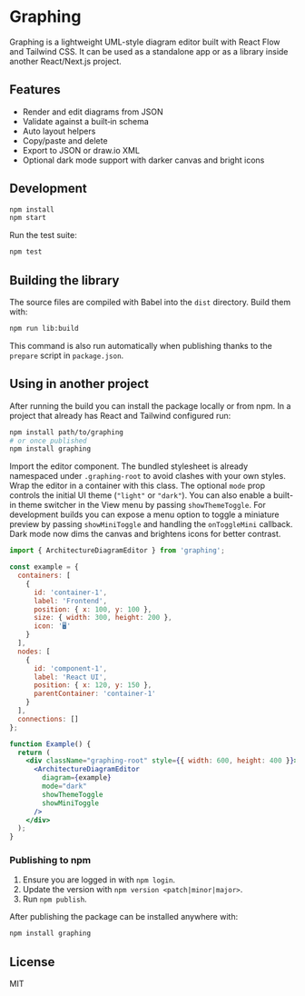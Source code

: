 # Graphing

Graphing is a lightweight UML-style diagram editor built with React Flow and Tailwind CSS. It can be used as a standalone app or as a library inside another React/Next.js project.

## Features
- Render and edit diagrams from JSON
- Validate against a built‑in schema
- Auto layout helpers
- Copy/paste and delete
- Export to JSON or draw.io XML
- Optional dark mode support with darker canvas and bright icons

## Development

```bash
npm install
npm start
```

Run the test suite:

```bash
npm test
```

## Building the library

The source files are compiled with Babel into the `dist` directory. Build them with:

```bash
npm run lib:build
```

This command is also run automatically when publishing thanks to the `prepare` script in `package.json`.

## Using in another project

After running the build you can install the package locally or from npm. In a project that already has React and Tailwind configured run:

```bash
npm install path/to/graphing
# or once published
npm install graphing
```

Import the editor component. The bundled stylesheet is already namespaced under `.graphing-root` to avoid clashes with your own styles. Wrap the editor in a container with this class. The optional `mode` prop controls the initial UI theme (`"light"` or `"dark"`). You can also enable a built-in theme switcher in the View menu by passing `showThemeToggle`. For development builds you can expose a menu option to toggle a miniature preview by passing `showMiniToggle` and handling the `onToggleMini` callback. Dark mode now dims the canvas and brightens icons for better contrast.

```jsx
import { ArchitectureDiagramEditor } from 'graphing';

const example = {
  containers: [
    {
      id: 'container-1',
      label: 'Frontend',
      position: { x: 100, y: 100 },
      size: { width: 300, height: 200 },
      icon: '🖥️'
    }
  ],
  nodes: [
    {
      id: 'component-1',
      label: 'React UI',
      position: { x: 120, y: 150 },
      parentContainer: 'container-1'
    }
  ],
  connections: []
};

function Example() {
  return (
    <div className="graphing-root" style={{ width: 600, height: 400 }}>
      <ArchitectureDiagramEditor
        diagram={example}
        mode="dark"
        showThemeToggle
        showMiniToggle
      />
    </div>
  );
}
```

### Publishing to npm

1. Ensure you are logged in with `npm login`.
2. Update the version with `npm version <patch|minor|major>`.
3. Run `npm publish`.

After publishing the package can be installed anywhere with:

```bash
npm install graphing
```

## License
MIT
